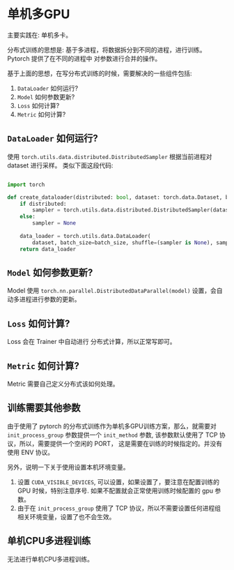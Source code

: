 # 单机多GPU

主要实践在: 单机多卡。

分布式训练的思想是: 基于多进程，将数据拆分到不同的进程，进行训练。Pytorch 提供了在不同的进程中
对参数进行合并的操作。

基于上面的思想，在写分布式训练的时候，需要解决的一些组件包括:

1. `DataLoader` 如何运行?
2. `Model` 如何参数更新?
3. `Loss` 如何计算?
4. `Metric` 如何计算?

##  `DataLoader` 如何运行?

使用 `torch.utils.data.distributed.DistributedSampler` 根据当前进程对 dataset 进行采样。
类似下面这段代码:

```python

import torch

def create_dataloader(distributed: bool, dataset: torch.data.Dataset, batch_size: int):
    if distributed:
        sampler = torch.utils.data.distributed.DistributedSampler(dataset)
    else:
        sampler = None
    
    data_loader = torch.utils.data.DataLoader(
        dataset, batch_size=batch_size, shuffle=(sampler is None), sampler=sampler)
    return data_loader
```


##  `Model` 如何参数更新?
Model 使用 `torch.nn.parallel.DistributedDataParallel(model)` 设置，会自动多进程进行参数的更新。

##  `Loss` 如何计算?
Loss 会在 Trainer 中自动进行 分布式计算，所以正常写即可。
##  `Metric` 如何计算?

Metric 需要自己定义分布式该如何处理。

## 训练需要其他参数

由于使用了 pytorch 的分布式训练作为单机多GPU训练方案，那么，就需要对 `init_process_group` 
参数提供一个 `init_method` 参数, 该参数默认使用了 TCP 协议，所以，需要提供一个空闲的 PORT，
这是需要在训练的时候指定的。并没有使用 ENV 协议。

另外，说明一下关于使用设置本机环境变量。

1. 设置 `CUDA_VISIBLE_DEVICES`, 可以设置，如果设置了，要注意在配置训练的 GPU 时候，特别注意序号. 如果不配置就会正常使用训练时候配置的 gpu 参数。
2. 由于在 `init_process_group` 使用了 TCP 协议，所以不需要设置任何进程组相关环境变量，设置了也不会生效。

## 单机CPU多进程训练
无法进行单机CPU多进程训练。
